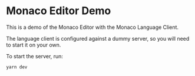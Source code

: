 # Monaco Editor Demo

This is a demo of the Monaco Editor with the Monaco Language Client.

The language client is configured against a dummy server, so you will need to start it on your own.

To start the server, run:

```bash
yarn dev
```
